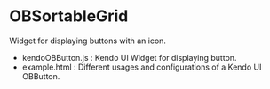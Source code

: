 OBSortableGrid
==============

Widget for displaying buttons with an icon.

* kendoOBButton.js : Kendo UI Widget for displaying button.
* example.html     : Different usages and configurations of a Kendo UI OBButton.

